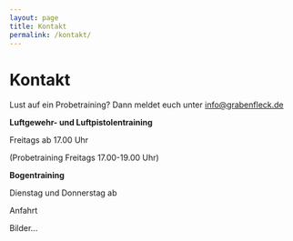 ```yaml
---
layout: page
title: Kontakt
permalink: /kontakt/
---
```

# Kontakt

Lust auf ein Probetraining? Dann meldet euch unter info@grabenfleck.de

**Luftgewehr- und Luftpistolentraining**

Freitags ab 17.00 Uhr

(Probetraining Freitags 17.00-19.00 Uhr)

**Bogentraining**

Dienstag und Donnerstag ab

Anfahrt

Bilder...
